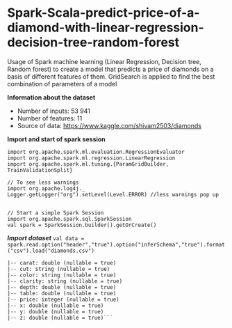 # Spark-Scala-predict-price-of-a-diamond-with-linear-regression-decision-tree-random-forest
Usage of Spark machine learning (Linear Regression, Decision tree, Random forest) to create a model that predicts a price of diamonds on a basis of different features of them. GridSearch is applied to find the best combination of parameters of a model

**Information about the dataset**
- Number of inputs: 53 941
- Number of features: 11
- Source of data: https://www.kaggle.com/shivam2503/diamonds

**Import and start of spark session**
```
import org.apache.spark.ml.evaluation.RegressionEvaluator
import org.apache.spark.ml.regression.LinearRegression
import org.apache.spark.ml.tuning.{ParamGridBuilder, TrainValidationSplit}

// To see less warnings
import org.apache.log4j._
Logger.getLogger("org").setLevel(Level.ERROR) //less warnings pop up


// Start a simple Spark Session
import org.apache.spark.sql.SparkSession
val spark = SparkSession.builder().getOrCreate()
```

***Import dataset***
`val data = spark.read.option("header","true").option("inferSchema","true").format("csv").load("diamonds.csv")`

```|-- _c0: integer (nullable = true)
|-- carat: double (nullable = true)
|-- cut: string (nullable = true)
|-- color: string (nullable = true)
|-- clarity: string (nullable = true)
|-- depth: double (nullable = true)
|-- table: double (nullable = true)
|-- price: integer (nullable = true)
|-- x: double (nullable = true)
|-- y: double (nullable = true)
|-- z: double (nullable = true)```
